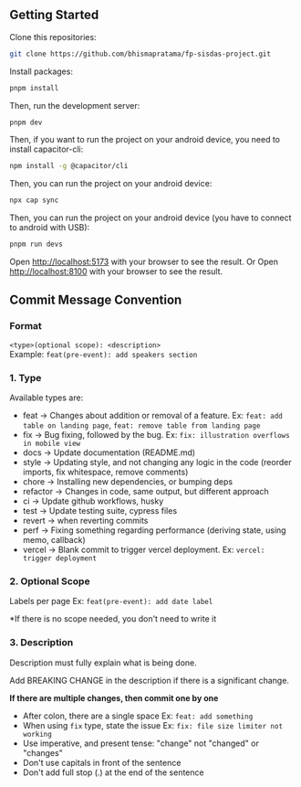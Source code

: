 ## Getting Started

Clone this repositories:

```bash
git clone https://github.com/bhismapratama/fp-sisdas-project.git
```

Install packages:

```bash
pnpm install
```

Then, run the development server:

```bash
pnpm dev
```

Then, if you want to run the project on your android device, you need to install capacitor-cli:

```bash
npm install -g @capacitor/cli
```

Then, you can run the project on your android device:

```bash
npx cap sync
```

Then, you can run the project on your android device (you have to connect to android with USB):

```bash
pnpm run devs
```

Open [http://localhost:5173](http://localhost:5173) with your browser to see the result.
Or
Open [http://localhost:8100](http://localhost:8100) with your browser to see the result.

## Commit Message Convention

### Format

`<type>(optional scope): <description>`</br>
Example: `feat(pre-event): add speakers section`

### 1. Type

Available types are:

- feat → Changes about addition or removal of a feature. Ex: `feat: add table on landing page`, `feat: remove table from landing page`
- fix → Bug fixing, followed by the bug. Ex: `fix: illustration overflows in mobile view`
- docs → Update documentation (README.md)
- style → Updating style, and not changing any logic in the code (reorder imports, fix whitespace, remove comments)
- chore → Installing new dependencies, or bumping deps
- refactor → Changes in code, same output, but different approach
- ci → Update github workflows, husky
- test → Update testing suite, cypress files
- revert → when reverting commits
- perf → Fixing something regarding performance (deriving state, using memo, callback)
- vercel → Blank commit to trigger vercel deployment. Ex: `vercel: trigger deployment`

### 2. Optional Scope

Labels per page Ex: `feat(pre-event): add date label`

\*If there is no scope needed, you don't need to write it

### 3. Description

Description must fully explain what is being done.

Add BREAKING CHANGE in the description if there is a significant change.

**If there are multiple changes, then commit one by one**

- After colon, there are a single space Ex: `feat: add something`
- When using `fix` type, state the issue Ex: `fix: file size limiter not working`
- Use imperative, and present tense: "change" not "changed" or "changes"
- Don't use capitals in front of the sentence
- Don't add full stop (.) at the end of the sentence
